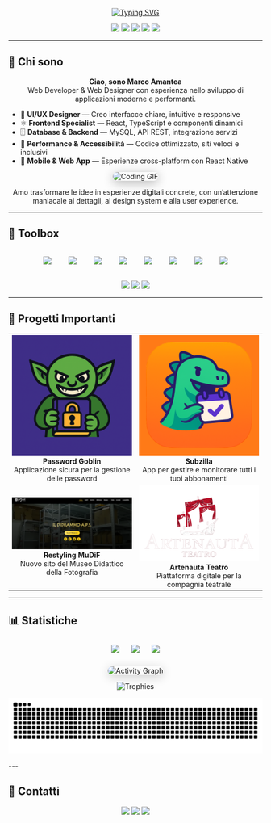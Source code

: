 

<!-- TYPING INTRO -->

<p align="center">
  <a href="https://readme-typing-svg.demolab.com?font=Inter&size=28&pause=1200&color=14B8A6&center=true&vCenter=true&width=1000&lines=Ciao%2C+sono+Marco+Amantea;Web+Developer+e+Web+Designer;Frontend+%2B+UI%2FUX;Design+System+%2B+Performance;Progetti+Moderni+%2B+Interattivi" target="_blank">
    <img src="https://readme-typing-svg.demolab.com?font=Inter&size=28&pause=1200&color=14B8A6&center=true&vCenter=true&width=1000&lines=Ciao%2C+sono+Marco+Amantea;Web+Developer+e+Web+Designer;Frontend+%2B+UI%2FUX;Design+System+%2B+Performance;Progetti+Moderni+%2B+Interattivi" alt="Typing SVG"/>
  </a>
</p>

<!-- QUICK FACTS -->

<p align="center">
  <img src="https://img.shields.io/badge/Web-React%20%7C%20React%20Native%20%7C%20Storybook-0ea5e9?style=for-the-badge"/>
  <img src="https://img.shields.io/badge/Design-UI%20%2F%20UX%20%7C%20Wordpress-6366f1?style=for-the-badge"/>
  <img src="https://img.shields.io/badge/Languages-JS%20%7C%20TS%20%7C%20HTML%20%7C%20CSS-f59e0b?style=for-the-badge"/>
  <img src="https://img.shields.io/badge/Database-MySQL-10b981?style=for-the-badge"/>
  <img src="https://komarev.com/ghpvc/?username=MarcoAmantea&style=for-the-badge&label=Visite"/>
</p>

---

## 🚀 Chi sono

<p align="center">
  <strong>Ciao, sono Marco Amantea</strong><br/>
  Web Developer & Web Designer con esperienza nello sviluppo di applicazioni moderne e performanti.
</p>

<ul>
  <li>🎨 <strong>UI/UX Designer</strong> — Creo interfacce chiare, intuitive e responsive</li>
  <li>⚛️ <strong>Frontend Specialist</strong> — React, TypeScript e componenti dinamici</li>
  <li>🗄️ <strong>Database & Backend</strong> — MySQL, API REST, integrazione servizi</li>
  <li>🚀 <strong>Performance & Accessibilità</strong> — Codice ottimizzato, siti veloci e inclusivi</li>
  <li>📱 <strong>Mobile & Web App</strong> — Esperienze cross-platform con React Native</li>
</ul>

<p align="center">
  <img src="https://media.giphy.com/media/qgQUggAC3Pfv687qPC/giphy.gif" width="500" alt="Coding GIF" style="border-radius:20px; box-shadow:0 4px 20px rgba(0,0,0,0.3);"/>
</p>

<p align="center">
  Amo trasformare le idee in esperienze digitali concrete, con un’attenzione maniacale ai dettagli, al design system e alla user experience.
</p>


---

## 🧰 Toolbox

<p align="center">
  <img src="https://cdn.jsdelivr.net/gh/devicons/devicon/icons/html5/html5-original.svg" height="50" style="margin:15px;"/>
  <img src="https://cdn.jsdelivr.net/gh/devicons/devicon/icons/css3/css3-original.svg" height="50" style="margin:15px;"/>
  <img src="https://cdn.jsdelivr.net/gh/devicons/devicon/icons/javascript/javascript-original.svg" height="50" style="margin:15px;"/>
  <img src="https://cdn.jsdelivr.net/gh/devicons/devicon/icons/typescript/typescript-original.svg" height="50" style="margin:15px;"/>
  <img src="https://cdn.jsdelivr.net/gh/devicons/devicon/icons/react/react-original.svg" height="50" style="margin:15px;"/>
  <img src="https://cdn.jsdelivr.net/gh/devicons/devicon/icons/storybook/storybook-original.svg" height="50" style="margin:15px;"/>
  <img src="https://cdn.jsdelivr.net/gh/devicons/devicon/icons/wordpress/wordpress-original.svg" height="50" style="margin:15px;"/>
  <img src="https://cdn.jsdelivr.net/gh/devicons/devicon/icons/mysql/mysql-original.svg" height="50" style="margin:15px;"/>
</p>

<p align="center">
  <img src="https://img.shields.io/badge/Performance-95%2B_Lighthouse-10b981?style=for-the-badge"/>
  <img src="https://img.shields.io/badge/Accessibilità-ARIA_ready-0ea5e9?style=for-the-badge"/>
  <img src="https://img.shields.io/badge/Design_System-scalabile-6366f1?style=for-the-badge"/>
</p>

---

## 🌟 Progetti Importanti

<table align="center">
  <tr>
    <td align="center" width="300">
      <img src="/public/password-goblin.png" width="250"/><br/>
      <strong>Password Goblin</strong><br/>
      Applicazione sicura per la gestione delle password
    </td>
    <td align="center" width="300">
      <img src="/public/subzilla.png" width="250"/><br/>
      <strong>Subzilla</strong><br/>
      App per gestire e monitorare tutti i tuoi abbonamenti
    </td>
  </tr>
  <tr>
    <td align="center" width="300">
      <img src="/public/mudif.png" width="250"/><br/>
      <strong>Restyling MuDiF</strong><br/>
      Nuovo sito del Museo Didattico della Fotografia
    </td>
    <td align="center" width="300">
      <img src="/public/artenauta.png" width="250"/><br/>
      <strong>Artenauta Teatro</strong><br/>
      Piattaforma digitale per la compagnia teatrale
    </td>
  </tr>
</table>








---

## 📊 Statistiche

<div align="center">
  <img src="https://github-readme-stats.vercel.app/api?username=MarcoAmantea&show_icons=true&theme=transparent" height="170" style="margin:10px;"/>
  <img src="https://streak-stats.demolab.com?user=MarcoAmantea&theme=transparent" height="170" style="margin:10px;"/>
  <img src="https://github-readme-stats.vercel.app/api/top-langs/?username=MarcoAmantea&layout=compact&theme=transparent" height="170" style="margin:10px;"/>
</div>

<p align="center">
  <img src="https://github-readme-activity-graph.vercel.app/graph?username=MarcoAmantea&theme=github-compact&area=true&hide_border=true" alt="Activity Graph" style="border-radius:15px; box-shadow:0 4px 20px rgba(0,0,0,0.2);"/>
</p>

<p align="center">
  <img src="https://github-profile-trophy.vercel.app/?username=MarcoAmantea&theme=onestar&no-frame=true&margin-w=8" alt="Trophies"/>
</p>

<p align="center">
  <img src="https://github.com/MarcoAmantea/MarcoAmantea/blob/output/github-contribution-grid-snake.svg" alt="Snake animation"/>
</p>
---

## 🤝 Contatti

<p align="center">
  <a href="mailto:marcoamanteadeveloper@gmail.com"><img src="https://img.shields.io/badge/Email-Scrivimi-0ea5e9?style=for-the-badge"/></a>
  <a href="https://marcoamantea.it"><img src="https://img.shields.io/badge/Sito-Visita-6366f1?style=for-the-badge"/></a>
  <a href="https://www.linkedin.com/in/marco-amantea/"><img src="https://img.shields.io/badge/LinkedIn-Connettiti-0a66c2?style=for-the-badge"/></a>
</p>
